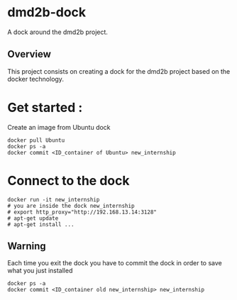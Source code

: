 # dmd2b-dock
A dock around the dmd2b project.

## Overview
This project consists on creating a dock for the dmd2b project based on the docker technology.

# Get started :

Create an image from Ubuntu dock
```
docker pull Ubuntu
docker ps -a
docker commit <ID_container of Ubuntu> new_internship
```

# Connect to the dock
 ```
 docker run -it new_internship
 # you are inside the dock new_internship
 # export http_proxy="http://192.168.13.14:3128"
 # apt-get update
 # apt-get install ...
```
## Warning

Each time you exit the dock you have to commit the dock in order to save what you just installed
```
docker ps -a
docker commit <ID_container old new_internship> new_internship
```
